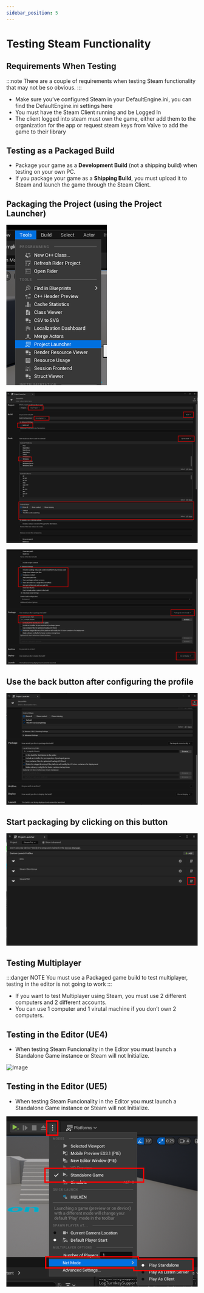 ```yaml
---
sidebar_position: 5
---
```


# Testing Steam Functionality

## Requirements When Testing
:::note
There are a couple of requirements when testing Steam functionality that may not be so obvious.
:::

- Make sure you’ve configured Steam in your DefaultEngine.ini, you can find the DefaultEngine.ini settings here
- You must have the Steam Client running and be Logged In
- The client logged into steam must own the game, either add them to the organization for the app or request steam keys from Valve to add the game to their library

## Testing as a Packaged Build
- Package your game as a **Development Build** (not a shipping build) when testing on your own PC.
- If you package your game as a **Shipping Build**, you must upload it to Steam and launch the game through the Steam Client.

## Packaging the Project (using the Project Launcher)
![Image](../../../static/img/project_launcher.png)

![Image](../../../static/img/project_launcher_1.png)

![Image](../../../static/img/project_launcher_2.png)

## Use the back button after configuring the profile

![Image](../../../static/img/project_launcher_3.png)

## Start packaging by clicking on this button

![Image](../../../static/img/project_launcher_4.png)

## Testing Multiplayer
:::danger NOTE
You must use a Packaged game build to test multiplayer, testing in the editor is not going to work
:::
- If you want to test Multiplayer using Steam, you must use 2 different computers and 2 different accounts.
- You can use 1 computer and 1 virutal machine if you don’t own 2 computers.

## Testing in the Editor (UE4)
- When testing Steam Funcionality in the Editor you must launch a Standalone Game instance or Steam will not Initialize.

![Image](https://eeldev.com/wp-content/uploads/2021/01/7f0bfa893518c85d953db53d9af0099d-1.png)

## Testing in the Editor (UE5)
- When testing Steam Funcionality in the Editor you must launch a Standalone Game instance or Steam will not Initialize.

![Image](../../../static/img/standalone_settings.png) 